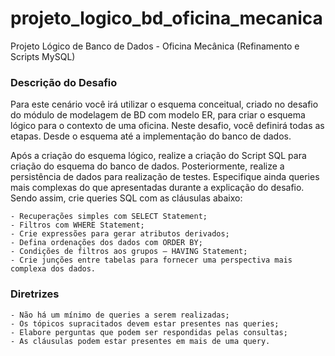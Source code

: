 # projeto_logico_bd_oficina_mecanica
Projeto Lógico de Banco de Dados - Oficina Mecânica (Refinamento e Scripts MySQL) 

### Descrição do Desafio

Para este cenário você irá utilizar o esquema conceitual, criado no desafio do módulo de modelagem de BD com modelo ER, para criar o esquema lógico para o contexto de uma oficina. Neste desafio, você definirá todas as etapas. Desde o esquema até a implementação do banco de dados.

Após a criação do esquema lógico, realize a criação do Script SQL para criação do esquema do banco de dados. Posteriormente, realize a persistência de dados para realização de testes. Especifique ainda queries mais complexas do que apresentadas durante a explicação do desafio. Sendo assim, crie queries SQL com as cláusulas abaixo:

    - Recuperações simples com SELECT Statement;
    - Filtros com WHERE Statement;
    - Crie expressões para gerar atributos derivados;
    - Defina ordenações dos dados com ORDER BY;
    - Condições de filtros aos grupos – HAVING Statement;
    - Crie junções entre tabelas para fornecer uma perspectiva mais complexa dos dados.

### Diretrizes

    - Não há um mínimo de queries a serem realizadas;
    - Os tópicos supracitados devem estar presentes nas queries;
    - Elabore perguntas que podem ser respondidas pelas consultas;
    - As cláusulas podem estar presentes em mais de uma query.
